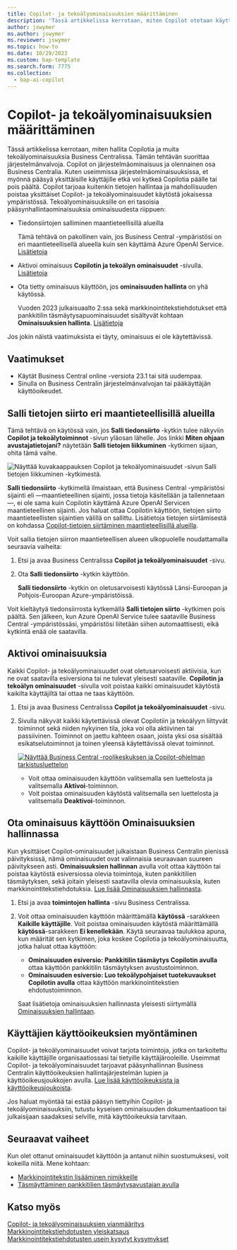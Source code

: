 ```yaml
---
title: Copilot- ja tekoälyominaisuuksien määrittäminen
description: 'Tässä artikkelissa kerrotaan, miten Copilot otetaan käyttöön ympäristössä.'
author: jswymer
ms.author: jswymer
ms.reviewer: jswymer
ms.topic: how-to
ms.date: 10/29/2023
ms.custom: bap-template
ms.search.form: 7775
ms.collection:
  - bap-ai-copilot
---
```


# Copilot- ja tekoälyominaisuuksien määrittäminen 

<!--[!INCLUDE[ai-preview](includes/ai-preview.md)]-->

<!--This article explains how you can control the ability to create AI-powered item marketing text with Copilot for your organization. This task is done by an admin. There are two requirements that you must fulfill to make the feature available to users:-->

Tässä artikkelissa kerrotaan, miten hallita Copilotia ja muita tekoälyominaisuuksia Business Centralissa. Tämän tehtävän suorittaa järjestelmänvalvoja. Copilot on järjestelmäominaisuus ja olennainen osa Business Centralia. Kuten useimmissa järjestelmäominaisuuksissa, et myönnä pääsyä yksittäisille käyttäjille etkä voi kytkeä Copilotia päälle tai pois päältä. Copilot tarjoaa kuitenkin tietojen hallintaa ja mahdollisuuden poistaa yksittäiset Copilot- ja tekoälyominaisuudet käytöstä jokaisessa ympäristössä. Tekoälyominaisuuksille on eri tasoisia pääsynhallintaominaisuuksia ominaisuudesta riippuen:

- Tiedonsiirtojen salliminen maantieteellisillä alueilla

  Tämä tehtävä on pakollinen vain, jos Business Central -ympäristösi on eri maantieteellisellä alueella kuin sen käyttämä Azure OpenAI Service. [Lisätietoja](#allow-data-movement-across-geographies)

- Aktivoi ominaisuus **Copilotin ja tekoälyn ominaisuudet** -sivulla. [Lisätietoja](#activate-features)

- Ota tietty ominaisuus käyttöön, jos **ominaisuuden hallinta** on yhä käytössä.

  Vuoden 2023 julkaisuaalto 2:ssa sekä markkinointitekstiehdotukset että pankkitilin täsmäytysapuominaisuudet sisältyvät kohtaan **Ominaisuuksien hallinta**. [Lisätietoja](#enable-feature-in-feature-management)

Jos jokin näistä vaatimuksista ei täyty, ominaisuus ei ole käytettävissä.

## Vaatimukset

- Käytät Business Central online -versiota 23.1 tai sitä uudempaa. <!--[preview version](ai-preview-getstarted.md) of Business Central that's enabled for Copilot.-->
- Sinulla on Business Centralin järjestelmänvalvojan tai pääkäyttäjän käyttöoikeudet.  <!--For more information, go to [Configure AI-powered item marketing text with Copilot](enable-ai.md).-->

## Salli tietojen siirto eri maantieteellisillä alueilla

Tämä tehtävä on käytössä vain, jos **Salli tiedonsiirto** -kytkin tulee näkyviin **Copilot ja tekoälytoiminnot** -sivun yläosan lähelle. Jos linkki **Miten ohjaan avustajatietojani?** näytetään  **Salli tietojen liikkuminen** -kytkimen sijaan, ohita tämä vaihe.

![Näyttää kuvakaappauksen Copilot ja tekoälyominaisuudet -sivun Salli tietojen liikkuminen -kytkimestä.](media/allow-data-movement-v2.png)

**Salli tiedonsiirto** -kytkimellä ilmaistaan, että Business Central -ympäristösi sijainti eli &mdash;maantieteellinen sijainti, jossa tietoja käsitellään ja tallennetaan&mdash;, ei ole sama kuin Copilotin käyttämä Azure OpenAI Servicen maantieteellinen sijainti. Jos haluat ottaa Copilotin käyttöön, tietojen siirto maantieteellisten sijaintien välillä on sallittu. Lisätietoja tietojen siirtämisestä on kohdassa [Copilot-tietojen siirtäminen maantieteellisillä alueilla](ai-copilot-data-movement.md). 

Voit sallia tietojen siirron maantieteellisen alueen ulkopuolelle noudattamalla seuraavia vaiheita:

1. Etsi ja avaa Business Centralissa **Copilot ja tekoälyominaisuudet** -sivu.
1. Ota **Salli tiedonsiirto** -kytkin käyttöön.

   **Salli tiedonsiirto** -kytkin on oletusarvoisesti käytössä Länsi-Euroopan ja Pohjois-Euroopan Azure-ympäristöissä.

Voit kieltäytyä tiedonsiirrosta kytkemällä **Salli tietojen siirto** -kytkimen pois päältä. Sen jälkeen, kun Azure OpenAI Service tulee saataville Business Central -ympäristössäsi, ympäristösi liitetään siihen automaattisesti, eikä kytkintä enää ole saatavilla.
<!--
| Australia, United Kingdom, United States | Within the respective geographical region |
| Europe, France, Germany, Norway, Switzerland  | Sweden or Switzerland |
| Asia Pacific, Brazil, Canada, India, Japan, Singapore, South Africa, South Korea, United Arab Emirates  | United States |-->



<!--Note

If your environment is hosted in North America, Copilot will use an Azure OpenAI endpoint in North America to process your data.
If your environment is hosted in Europe, Copilot will use an Azure OpenAI endpoint in Europe to process your data.
If your environment is hosted anywhere else, Copilot will use an Azure OpenAI endpoint outside of the region in which the environment is hosted.
To opt in 

Copilot and other AI capabilities use Azure OpenAI Service.  and are provided by default to only those customers with environments that have United States as their geography for data processing and storage. While the Azure OpenAI Service is available in multiple geographies including Australia, Canada, United States, France, Japan and UK, Copilot does not follow the same regional rollout schedule.

Meanwhile, customers with environments outside the United States can use Copilot AI features by opting in to share relevant data with the Azure OpenAI Service in United States or Switzerland.

The information in the following table outlines the Azure OpenAI service that's used by the Copilot services based on the geography of their Dynamics 365 environment when they opt-in to share data.-->
## Aktivoi ominaisuuksia

Kaikki Copilot- ja tekoälyominaisuudet ovat oletusarvoisesti aktiivisia, kun ne ovat saatavilla esiversiona tai ne tulevat yleisesti saataville. **Copilotin ja tekoälyn ominaisuudet** -sivulla voit poistaa kaikki ominaisuudet käytöstä kaikilta käyttäjiltä tai ottaa ne taas käyttöön.

1. Etsi ja avaa Business Centralissa **Copilot ja tekoälyominaisuudet** -sivu.

1. Sivulla näkyvät kaikki käytettävissä olevat Copilotiin ja tekoälyyn liittyvät toiminnot sekä niiden nykyinen tila, joka voi olla aktiivinen tai passiivinen. Toiminnot on jaettu kahteen osaan, joista yksi osa sisältää esikatselutoiminnot ja toinen yleensä käytettävissä olevat toiminnot. 

   [![Näyttää Business Central -roolikeskuksen ja Copilot-ohjelman tarkistusluettelon](media/copilot-and-ai-capabilties-page.svg)](media/copilot-and-ai-capabilties-page.svg#lightbox)

   - Voit ottaa ominaisuuden käyttöön valitsemalla sen luettelosta ja valitsemalla **Aktivoi**-toiminnon.
   - Voit poistaa ominaisuuden käytöstä valitsemalla sen luettelosta ja valitsemalla **Deaktivoi**-toiminnon. 


## Ota ominaisuus käyttöön Ominaisuuksien hallinnassa

Kun yksittäiset Copilot-ominaisuudet julkaistaan ​​Business Centralin pienissä päivityksissä, nämä ominaisuudet ovat valinnaisia ​​seuraavaan suureen päivitykseen asti. **Ominaisuuksien hallinnan** avulla voit ottaa käyttöön tai poistaa käytöstä esiversiossa olevia toimintoja, kuten pankkitilien täsmäytyksen, sekä joitain yleisesti saatavilla olevia ominaisuuksia, kuten markkinointitekstiehdotuksia. [Lue lisää Ominaisuuksien hallinnasta](/dynamics365/business-central/dev-itpro/administration/feature-management).

1. Etsi ja avaa **toimintojen hallinta** -sivu Business Centralissa.
2. Voit ottaa ominaisuuden käyttöön määrittämällä **käytössä** -sarakkeen **Kaikille käyttäjille**. Voit poistaa ominaisuuden käytöstä määrittämällä **käytössä**-sarakkeen **Ei kenellekään**. Käytä seuraavaa taulukkoa apuna, kun määrität sen kytkimen, joka koskee Copilotia ja tekoälyominaisuutta, jotka haluat ottaa käyttöön:

   - **Ominaisuuden esiversio: Pankkitilin täsmäytys Copilotin avulla** ottaa käyttöön pankkitilin täsmäytyksen avustustoiminnon.
   - **Ominaisuuden esiversio: Luo tekoälypohjaiset tuotekuvaukset Copilotin avulla** ottaa käyttöön markkinointitekstien ehdotustoiminnon.

   Saat lisätietoja ominaisuuksien hallinnasta yleisesti siirtymällä [Ominaisuuksien hallintaan](/dynamics365/business-central/dev-itpro/administration/feature-management).

## Käyttäjien käyttöoikeuksien myöntäminen 

Copilot- ja tekoälyominaisuudet voivat tarjota toimintoja, jotka on tarkoitettu kaikille käyttäjille organisaatiossasi tai tietyille käyttäjärooleille. Useimmat Copilot- ja tekoälyominaisuudet tarjoavat pääsynhallinnan Business Centralin käyttöoikeuksien hallintajärjestelmän lupien ja käyttöoikeusjoukkojen avulla. [Lue lisää käyttöoikeuksista ja käyttöoikeusjoukoista](ui-define-granular-permissions.md).

Jos haluat myöntää tai estää pääsyn tiettyihin Copilot- ja tekoälyominaisuuksiin, tutustu kyseisen ominaisuuden dokumentaatioon tai julkaisijaan saadaksesi selville, mitä käyttöoikeuksia tarvitaan. 

## Seuraavat vaiheet

Kun olet ottanut ominaisuudet käyttöön ja antanut niihin suostumuksesi, voit kokeilla niitä. Mene kohtaan:

- [Markkinointitekstin lisääminen nimikkeille](item-marketing-text.md) 
- [Täsmäyttäminen pankkitilien täsmäytysavustajan avulla](bank-reconciliation-with-copilot.md) 

## Katso myös

[Copilot- ja tekoälyominaisuuksien vianmääritys](ai-copilot-troubleshooting.md)  
[Markkinointitekstiehdotusten yleiskatsaus](ai-overview.md)   
[Markkinointitekstiehdotusten usein kysytyt kysymykset](faqs-marketing-text.md)  
